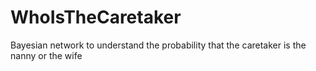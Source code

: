 # WhoIsTheCaretaker
Bayesian network to understand the probability that the caretaker is the nanny or the wife
